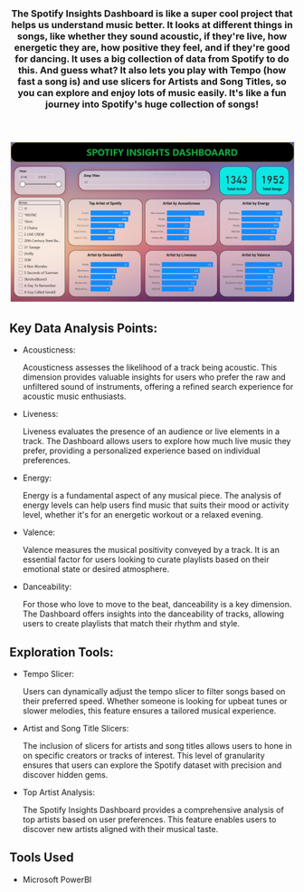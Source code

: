 <!DOCTYPE html>
<html lang="en">

<head>
    <meta charset="UTF-8">
    <meta name="viewport" content="width=device-width, initial-scale=1.0">
    <link rel="stylesheet" href="styles.css">
    <title>PowerBI Project</title>
</head>

<body>
    <header>
        <h3>The Spotify Insights Dashboard is like a super cool project that helps us understand music better. It looks at different things in songs, like whether they sound acoustic, if they're live, how energetic they are, how positive they feel, and if they're good for dancing. It uses a big collection of data from Spotify to do this. And guess what? It also lets you play with Tempo (how fast a song is) and use slicers for Artists and Song Titles, so you can explore and enjoy lots of music easily. It's like a fun journey into Spotify's huge collection of songs!</h3>
    </header>
    <section id="project-details">
        <div class="project-image">
            <!-- Replace the source attribute with the actual path to your project image -->
            <img src="https://raw.githubusercontent.com/NirajPawar2004/Spotify-Insights-Dashboard-Using-PowerBI/main/Spotify%20Insight%20Dashboard.PNG"
                alt="Dashboard Preview" style="width: 650px; height: auto;">
        </div>
        <div class="project-description">
            <h2>Key Data Analysis Points:</h2>
            <ul>
                <li>Acousticness:

Acousticness assesses the likelihood of a track being acoustic. This dimension provides valuable insights for users who prefer the raw and unfiltered sound of instruments, offering a refined search experience for acoustic music enthusiasts.
</li>
                <li>Liveness:

Liveness evaluates the presence of an audience or live elements in a track. The Dashboard allows users to explore how much live music they prefer, providing a personalized experience based on individual preferences.</li>
                <li>Energy:

Energy is a fundamental aspect of any musical piece. The analysis of energy levels can help users find music that suits their mood or activity level, whether it's for an energetic workout or a relaxed evening.</li>
                <li>Valence:

Valence measures the musical positivity conveyed by a track. It is an essential factor for users looking to curate playlists based on their emotional state or desired atmosphere.</li>
                <li>Danceability:

For those who love to move to the beat, danceability is a key dimension. The Dashboard offers insights into the danceability of tracks, allowing users to create playlists that match their rhythm and style.</li>
</ul>
            <h2>Exploration Tools:</h2>
            <ul>
              <li>Tempo Slicer:

Users can dynamically adjust the tempo slicer to filter songs based on their preferred speed. Whether someone is looking for upbeat tunes or slower melodies, this feature ensures a tailored musical experience.</li>
              <li>Artist and Song Title Slicers:

The inclusion of slicers for artists and song titles allows users to hone in on specific creators or tracks of interest. This level of granularity ensures that users can explore the Spotify dataset with precision and discover hidden gems.</li>
              <li>Top Artist Analysis:

The Spotify Insights Dashboard provides a comprehensive analysis of top artists based on user preferences. This feature enables users to discover new artists aligned with their musical taste.</li>
            </ul>
            <h2>Tools Used</h2>
            <ul>
                <li>Microsoft PowerBI</li>
            </ul>
        </div>
    </section>
</body>

</html>

